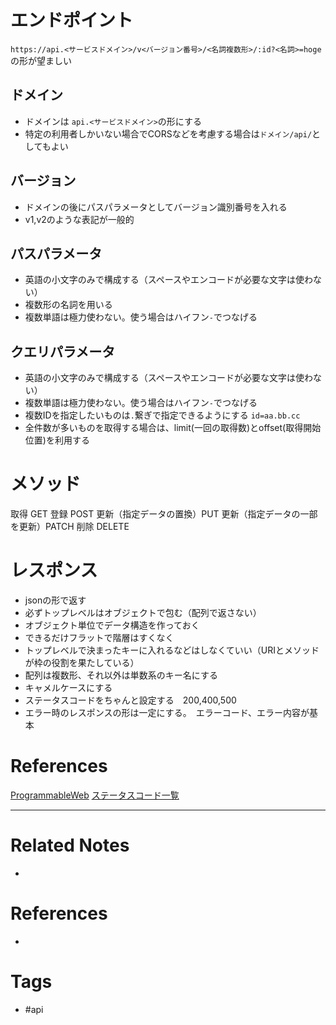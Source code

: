 # エンドポイント
`https://api.<サービスドメイン>/v<バージョン番号>/<名詞複数形>/:id?<名詞>=hoge`  
の形が望ましい

## ドメイン
- ドメインは `api.<サービスドメイン>`の形にする
- 特定の利用者しかいない場合でCORSなどを考慮する場合は`ドメイン/api/`としてもよい

## バージョン
- ドメインの後にパスパラメータとしてバージョン識別番号を入れる
- v1,v2のような表記が一般的

## パスパラメータ
- 英語の小文字のみで構成する（スペースやエンコードが必要な文字は使わない）
- 複数形の名詞を用いる
- 複数単語は極力使わない。使う場合はハイフン`-`でつなげる

## クエリパラメータ
- 英語の小文字のみで構成する（スペースやエンコードが必要な文字は使わない）
- 複数単語は極力使わない。使う場合はハイフン`-`でつなげる
- 複数IDを指定したいものは`.`繋ぎで指定できるようにする `id=aa.bb.cc`
- 全件数が多いものを取得する場合は、limit(一回の取得数)とoffset(取得開始位置)を利用する

# メソッド
取得 GET
登録 POST
更新（指定データの置換）PUT
更新（指定データの一部を更新）PATCH
削除 DELETE

# レスポンス

-   jsonの形で返す
-   必ずトップレベルはオブジェクトで包む（配列で返さない）
-   オブジェクト単位でデータ構造を作っておく
-   できるだけフラットで階層はすくなく
-   トップレベルで決まったキーに入れるなどはしなくていい（URIとメソッドが枠の役割を果たしている）
-   配列は複数形、それ以外は単数系のキー名にする
-   キャメルケースにする
-   ステータスコードをちゃんと設定する　200,400,500
-   エラー時のレスポンスの形は一定にする。　エラーコード、エラー内容が基本


# References
[ProgrammableWeb](https://www.programmableweb.com/category/all/apis)
[ステータスコード一覧](https://developer.mozilla.org/ja/docs/Web/HTTP/Status)

---
# Related Notes
- 

# References
- 

# Tags
- #api 